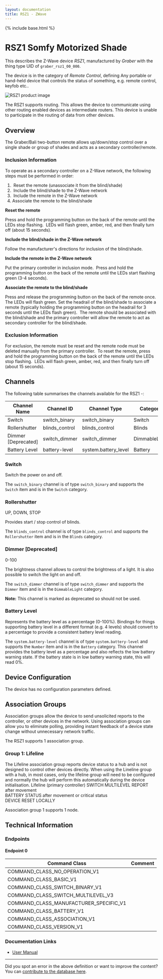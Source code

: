 ```yaml
---
layout: documentation
title: RSZ1 - ZWave
---
```


{% include base.html %}

# RSZ1 Somfy Motorized Shade
This describes the Z-Wave device *RSZ1*, manufactured by *Graber* with the thing type UID of ```graber_rsz1_00_000```.

The device is in the category of *Remote Control*, defining Any portable or hand-held device that controls the status of something, e.g. remote control, keyfob etc..

![RSZ1 product image](https://opensmarthouse.org/zwavedatabase/585/image/)


The RSZ1 supports routing. This allows the device to communicate using other routing enabled devices as intermediate routers.  This device is unable to participate in the routing of data from other devices.

## Overview

The Graber/Bali two-button remote allows up/down/stop control over a single shade or group of shades and acts as a secondary controller/remote.

### Inclusion Information

To operate as a secondary controller on a Z-Wave network, the following steps must be performed in order:

  1.  Reset the remote (unassociate it from the blind/shade)
  2.  Include the blind/shade to the Z-Wave network
  3.  Include the remote in the Z-Wave network
  4. Associate the remote to the blind/shade

**Reset the remote**

Press and hold the programming button on the back of the remote until the LEDs stop flashing.  LEDs will flash green, amber, red, and then finally turn off (about 15 seconds).

**Include the blind/shade in the Z-Wave network**

Follow the manufacturer's directions for inclusion of the blind/shade.

**Include the remote in the Z-Wave network**

Put the primary controller in inclusion mode.  Press and hold the programming button on the back of the remote until the LEDs start flashing green (3-4 seconds).

**Associate the remote to the blind/shade**

Press and release the programming button on the back of the remote once.  The LEDs will flash green. Set the headrail of the blind/shade to associate a remote (typically holding the programming button on the headrail for 3 seconds until the LEDs flash green).  The remote should be associated with the blind/shade and the primary controller will allow the remote to act as secondary controller for the blind/shade.

### Exclusion Information

For exclusion, the remote must be reset and the remote node must be deleted manually from the primary controller.  To reset the remote, press and hold the programming button on the back of the remote until the LEDs stop flashing.  LEDs will flash green, amber, red, and then finally turn off (about 15 seconds).

## Channels

The following table summarises the channels available for the RSZ1 -:

| Channel Name | Channel ID | Channel Type | Category | Item Type |
|--------------|------------|--------------|----------|-----------|
| Switch | switch_binary | switch_binary | Switch | Switch | 
| Rollershutter | blinds_control | blinds_control | Blinds | Rollershutter | 
| Dimmer  [Deprecated]| switch_dimmer | switch_dimmer | DimmableLight | Dimmer | 
| Battery Level | battery-level | system.battery_level | Battery | Number |

### Switch
Switch the power on and off.

The ```switch_binary``` channel is of type ```switch_binary``` and supports the ```Switch``` item and is in the ```Switch``` category.

### Rollershutter
UP, DOWN, STOP

Provides start / stop control of blinds.

The ```blinds_control``` channel is of type ```blinds_control``` and supports the ```Rollershutter``` item and is in the ```Blinds``` category.

### Dimmer [Deprecated]
0-100

The brightness channel allows to control the brightness of a light.
            It is also possible to switch the light on and off.

The ```switch_dimmer``` channel is of type ```switch_dimmer``` and supports the ```Dimmer``` item and is in the ```DimmableLight``` category.

**Note:** This channel is marked as deprecated so should not be used.

### Battery Level
Represents the battery level as a percentage (0-100%). Bindings for things supporting battery level in a different format (e.g. 4 levels) should convert to a percentage to provide a consistent battery level reading.

The ```system.battery-level``` channel is of type ```system.battery-level``` and supports the ```Number``` item and is in the ```Battery``` category.
This channel provides the battery level as a percentage and also reflects the low battery warning state. If the battery state is in low battery warning state, this will read 0%.


## Device Configuration

The device has no configuration parameters defined.

## Association Groups

Association groups allow the device to send unsolicited reports to the controller, or other devices in the network. Using association groups can allow you to eliminate polling, providing instant feedback of a device state change without unnecessary network traffic.

The RSZ1 supports 1 association group.

### Group 1: Lifeline

The Lifeline association group reports device status to a hub and is not designed to control other devices directly. When using the Lineline group with a hub, in most cases, only the lifeline group will need to be configured and normally the hub will perform this automatically during the device initialisation.
Lifeline (primary controller)
SWITCH MULTILEVEL REPORT after movement  
BATTERY STATUS after movement or critical status  
DEVICE RESET LOCALLY

Association group 1 supports 1 node.

## Technical Information

### Endpoints

#### Endpoint 0

| Command Class | Comment |
|---------------|---------|
| COMMAND_CLASS_NO_OPERATION_V1| |
| COMMAND_CLASS_BASIC_V1| |
| COMMAND_CLASS_SWITCH_BINARY_V1| |
| COMMAND_CLASS_SWITCH_MULTILEVEL_V3| |
| COMMAND_CLASS_MANUFACTURER_SPECIFIC_V1| |
| COMMAND_CLASS_BATTERY_V1| |
| COMMAND_CLASS_ASSOCIATION_V1| |
| COMMAND_CLASS_VERSION_V1| |

### Documentation Links

* [User Manual](https://opensmarthouse.org/zwavedatabase/585/reference/Bali-Graber-Virtual-Cord-Owner-s-Manual.pdf)

---

Did you spot an error in the above definition or want to improve the content?
You can [contribute to the database here](https://opensmarthouse.org/zwavedatabase/585).
